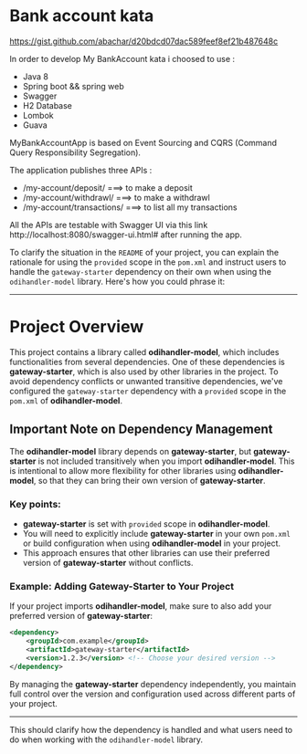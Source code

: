 # Bank account kata
https://gist.github.com/abachar/d20bdcd07dac589feef8ef21b487648c

In order to develop My BankAccount kata i choosed to use :
- Java 8
- Spring boot && spring web
- Swagger 
- H2 Database
- Lombok
- Guava

MyBankAccountApp is based on Event Sourcing and CQRS (Command Query Responsibility Segregation).

The application publishes three APIs :
- /my-account/deposit/ ===> to make a deposit
- /my-account/withdrawl/ ===> to make a withdrawl
- /my-account/transactions/ ===> to list all my transactions

All the APIs are testable with Swagger UI via this link http://localhost:8080/swagger-ui.html# after running the app.


To clarify the situation in the `README` of your project, you can explain the rationale for using the `provided` scope in the `pom.xml` and instruct users to handle the `gateway-starter` dependency on their own when using the `odihandler-model` library. Here's how you could phrase it:

---

# Project Overview

This project contains a library called **odihandler-model**, which includes functionalities from several dependencies. One of these dependencies is **gateway-starter**, which is also used by other libraries in the project. To avoid dependency conflicts or unwanted transitive dependencies, we've configured the `gateway-starter` dependency with a `provided` scope in the `pom.xml` of **odihandler-model**.

## Important Note on Dependency Management

The **odihandler-model** library depends on **gateway-starter**, but **gateway-starter** is not included transitively when you import **odihandler-model**. This is intentional to allow more flexibility for other libraries using **odihandler-model**, so that they can bring their own version of **gateway-starter**.

### Key points:
- **gateway-starter** is set with `provided` scope in **odihandler-model**.
- You will need to explicitly include **gateway-starter** in your own `pom.xml` or build configuration when using **odihandler-model** in your project.
- This approach ensures that other libraries can use their preferred version of **gateway-starter** without conflicts.

### Example: Adding Gateway-Starter to Your Project

If your project imports **odihandler-model**, make sure to also add your preferred version of **gateway-starter**:

```xml
<dependency>
    <groupId>com.example</groupId>
    <artifactId>gateway-starter</artifactId>
    <version>1.2.3</version> <!-- Choose your desired version -->
</dependency>
```

By managing the **gateway-starter** dependency independently, you maintain full control over the version and configuration used across different parts of your project.

---

This should clarify how the dependency is handled and what users need to do when working with the `odihandler-model` library.